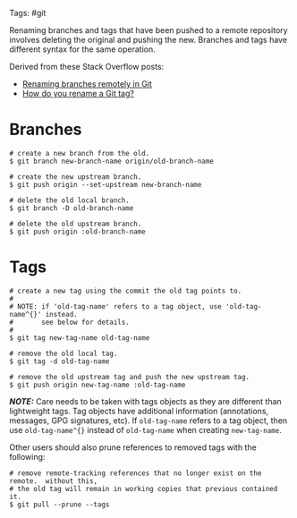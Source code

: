 Tags: #git 

Renaming branches and tags that have been pushed to a remote repository involves deleting the original and pushing the new.  Branches and tags have different syntax for the same operation.

Derived from these Stack Overflow posts:
- [Renaming branches remotely in Git](https://stackoverflow.com/questions/4753888/renaming-branches-remotely-in-git)
- [How do you rename a Git tag?](https://stackoverflow.com/questions/1028649/how-do-you-rename-a-git-tag)

# Branches

```shell
# create a new branch from the old.
$ git branch new-branch-name origin/old-branch-name

# create the new upstream branch.
$ git push origin --set-upstream new-branch-name

# delete the old local branch.
$ git branch -D old-branch-name

# delete the old upstream branch.
$ git push origin :old-branch-name
```

# Tags
```shell
# create a new tag using the commit the old tag points to.
#
# NOTE: if 'old-tag-name' refers to a tag object, use 'old-tag-name^{}' instead.
#       see below for details.
#
$ git tag new-tag-name old-tag-name

# remove the old local tag.
$ git tag -d old-tag-name

# remove the old upstream tag and push the new upstream tag.
$ git push origin new-tag-name :old-tag-name
```

***NOTE:*** Care needs to be taken with tags objects as they are different than lightweight tags.  Tag objects have additional information (annotations, messages, GPG signatures, etc).  If `old-tag-name` refers to a tag object, then use `old-tag-name^{}` instead of `old-tag-name` when creating `new-tag-name`.

Other users should also prune references to removed tags with the following:
```shell
# remove remote-tracking references that no longer exist on the remote.  without this,
# the old tag will remain in working copies that previous contained it.
$ git pull --prune --tags
```